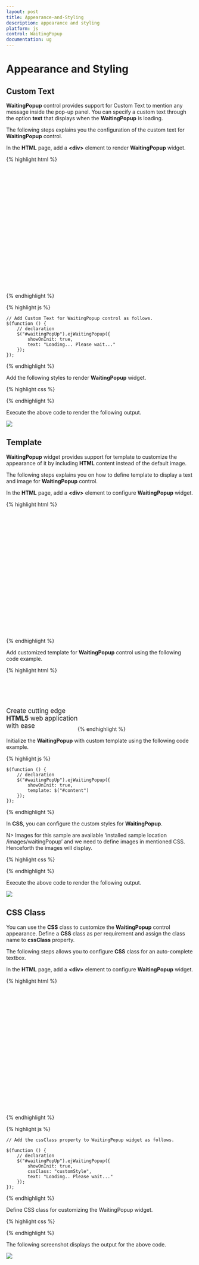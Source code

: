 ```yaml
---
layout: post
title: Appearance-and-Styling
description: appearance and styling 
platform: js
control: WaitingPopup
documentation: ug
---
```


# Appearance and Styling 

## Custom Text

**WaitingPopup** control provides support for Custom Text to mention any message inside the pop-up panel.  You can specify a custom text through the option **text** that displays when the **WaitingPopup** is loading.

The following steps explains you the configuration of the custom text for **WaitingPopup** control.

 In the **HTML** page, add a **&lt;div&gt;** element to render **WaitingPopup** widget.

{% highlight html %}

<div class="control">
    <div id="waitingPopUp"></div>
</div>

{% endhighlight %}

{% highlight js %}

    // Add Custom Text for WaitingPopup control as follows.
    $(function () {
        // declaration
        $("#waitingPopUp").ejWaitingPopup({
            showOnInit: true,
            text: "Loading... Please wait..."
        });
    });

{% endhighlight %}

 Add the following styles to render **WaitingPopup** widget.

{% highlight css %}

<style type="text/css" class="cssStyles">
   #waitingPopUp {
       height: 320px;
       width: 600px;
   }
</style>

{% endhighlight %}



Execute the above code to render the following output.



![](/js/WaitingPopup/Appearance-and-Styling_images/Appearance-and-Styling_img1.png) 

## Template

**WaitingPopup** widget provides support for template to customize the appearance of it by including **HTML** content instead of the default image.

The following steps explains you on how to define template to display a text and image for **WaitingPopup** control.

 In the **HTML** page, add a **&lt;div&gt;** element to configure **WaitingPopup** widget.



{% highlight html %}

<div class="control">
    <div id="waitingPopUp"></div>
</div>  

{% endhighlight %}



 Add customized template for **WaitingPopup** control using the following code example.



{% highlight html %}

<div id="content">
   <div class="block">
      <div class="logo"></div>
      <div class="txt">
         <p>Create cutting edge </p>
         <p><b>HTML5</b> web application </p>
         <p>with ease </p>
      </div>
   </div>
   <div class="loader"></div>
</div>

{% endhighlight %}



Initialize the **WaitingPopup** with custom template using the following code example.



{% highlight js %}


    $(function () {
        // declaration
        $("#waitingPopUp").ejWaitingPopup({
            showOnInit: true,
            template: $("#content")
        });
    });



{% endhighlight %}



 In **CSS**, you can configure the custom styles for **WaitingPopup**.


N> Images for this sample are available ‘installed sample location /images/waitingPopup’ and we need to define images in mentioned CSS. Henceforth the images will display.





{% highlight css %}



<style type="text/css" class="cssStyles">
   #waitingPopUp {
       height: 320px;
       width: 600px;
       margin: 0 auto;
   }
   .block {
    height: 76px;
   }
   .logo {
       background-image: url("../images/waitingPopup/js_logo.png");
       float: left;
       height: 100%;
       width: 77px;
       margin-right: 15px;
   }
   .txt {
       float: left;
       font-size: 17px;
       height: 100%;
       text-align: left;
   }
   .txt p {
       margin: 0;
   }
   .loader {
       background: url("../images/waitingPopup/load_light.gif") no-repeat scroll -5px 18px transparent;
       height: 40px;
       width: 100%;
   }
   #content {
       cursor: default;
       height: 112px;
       width: 275px;
   }
</style>




{% endhighlight %}



Execute the above code to render the following output.


![](/js/WaitingPopup/Appearance-and-Styling_images/Appearance-and-Styling_img2.png) 

## CSS Class

You can use the **CSS** class to customize the **WaitingPopup** control appearance. Define a **CSS** class as per requirement and assign the class name to **cssClass** property.

The following steps allows you to configure **CSS** class for an auto-complete textbox.

 In the **HTML** page, add a **&lt;div&gt;** element to configure **WaitingPopup** widget.



{% highlight html %}

<div class="control">
    <div id="waitingPopUp"></div>
</div>  

{% endhighlight %}

{% highlight js %}

    // Add the cssClass property to WaitingPopup widget as follows.
    
    $(function () {
        // declaration
        $("#waitingPopUp").ejWaitingPopup({
            showOnInit: true,
            cssClass: "customStyle",
            text: "Loading.. Please wait..."
        });
    });

{% endhighlight %}



Define CSS class for customizing the WaitingPopup widget.



{% highlight css %}

<style type="text/css" class="cssStyles">
   /*Customize the panel property*/
   #waitingPopUp {
       height: 320px;
       width: 600px;
       margin: 0 auto;
   }
   /* Customize the WaitingPopup */
   .customStyle{
       background-color:darkred;
       font-style:italic;
       font-weight:bolder;
       opacity:0.5;
   }
</style>


{% endhighlight %}



The following screenshot displays the output for the above code.



![](/js/WaitingPopup/Appearance-and-Styling_images/Appearance-and-Styling_img3.png) 



